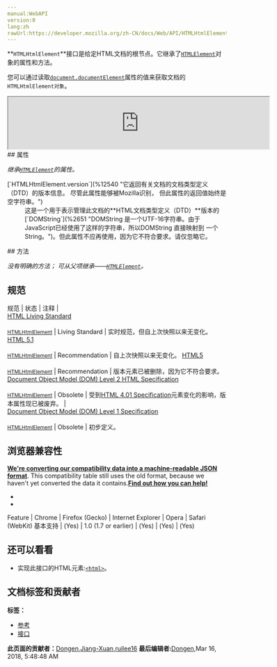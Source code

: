 ```yaml
---
manual:WebAPI
version:0
lang:zh
rawUrl:https://developer.mozilla.org/zh-CN/docs/Web/API/HTMLHtmlElement
---
```






**`HTMLHtmlElement`**接口是给定HTML文档的根节点。它继承了[`HTMLElement`](%2749 "HTMLElement 接口表示所有的 HTML 元素。一些HTML元素直接实现了HTMLElement接口，其它的间接实现HTMLElement接口.")对象的属性和方法。



您可以通过读取[`document.documentElement`](%8640 "Document.documentElement 是一个会返回文档对象（document）的根元素的只读属性（如HTML文档的 <html> 元素）。")属性的值来获取文档的`HTMLHtmlElement对象`。

<iframe src='https://mdn.mozillademos.org/zh-CN/docs/Web/API/HTMLHtmlElement$samples/inheritance_diagram?revision=1367508' width='600' height='120'></iframe>
## 属性<a name="属性"></a>


<em>继承[`HTMLElement`](%2749 "HTMLElement 接口表示所有的 HTML 元素。一些HTML元素直接实现了HTMLElement接口，其它的间接实现HTMLElement接口.")的属性。</em>

<dl><dt>[`HTMLHtmlElement.version`](%12540 "它返回有关文档的文档类型定义（DTD）的版本信息。 尽管此属性能够被Mozilla识别， 但此属性的返回值始终是空字符串。")<i></i></dt><dd>这是一个用于表示管理此文档的**HTML文档类型定义（DTD）**版本的[`DOMString`](%2651 "DOMString 是一个UTF-16字符串。由于JavaScript已经使用了这样的字符串，所以DOMString 直接映射到 一个String。")。但此属性不应再使用，因为它不符合要求。请仅忽略它。</dd></dl>
## 方法<a name="方法"></a>


<em>没有明确的方法； 可从父项继承——[`HTMLElement`](%2749 "HTMLElement 接口表示所有的 HTML 元素。一些HTML元素直接实现了HTMLElement接口，其它的间接实现HTMLElement接口.")。</em>


## 规范<a name="规范"></a>
规范 | 状态 | 注释 |  
[HTML Living Standard<br></br><small>HTMLHtmlElement</small>](%12541 "") | Living Standard | 实时规范，但自上次快照以来无变化。 
[HTML 5.1<br></br><small>HTMLHtmlElement</small>](%12542 "") | Recommendation | 自上次快照以来无变化。 
[HTML5<br></br><small>HTMLHtmlElement</small>](%12543 "") | Recommendation | 版本元素已被删除，因为它不符合要求。 
[Document Object Model (DOM) Level 2 HTML Specification<br></br><small>HTMLHtmlElement</small>](%12544 "") | Obsolete | 受到[HTML 4.01 Specification](%12545 "HTML 4.01 Specification")元素变化的影响，版本属性现已被废弃。 |  
[Document Object Model (DOM) Level 1 Specification<br></br><small>HTMLHtmlElement</small>](%12546 "") | Obsolete | 初步定义。 


## 浏览器兼容性<a name="浏览器兼容性"></a>


**[We&#39;re converting our compatibility data into a machine-readable JSON format](%3344 "")**. This compatibility table still uses the old format, because we haven&#39;t yet converted the data it contains.**[Find out how you can help!](%3392 "")**


* 
* 
Feature | Chrome | Firefox (Gecko) | Internet Explorer | Opera | Safari (WebKit) 
基本支持 | (Yes) | 1.0 (1.7 or earlier) | (Yes) | (Yes) | (Yes) 




## 还可以看看<a name="还可以看看"></a>

* 实现此接口的HTML元素:[`<html>`](%12547 "HTML <html> 元素 表示一个HTML文档的根（顶级元素），所所以它也被称为根元素。其他所有其他元素必须是此元素的后代。")。



## 文档标签和贡献者
**标签：**
* [参考](%9539 "")
* [接口](%4188 "")

**此页面的贡献者：**[Dongen](%12548 ""),[Jiang-Xuan](%3687 ""),[ruilee16](%12549 "")
**最后编辑者:**[Dongen](%12548 ""),<time>Mar 16, 2018, 5:48:48 AM</time>


